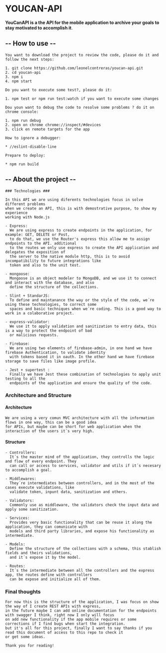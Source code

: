 # YOUCAN-API #
 **YouCanAPI is a the API for the mobile application to archive your goals to stay motivated to accomplish it**.


## -- How to use -- ##

    You want to download the project to review the code, please do it and follow the next steps:

    1. git clone https://github.com/leonelcontreras/youcan-api.git
    2. cd youcan-api
    3. npm i
    4. npm start

    Do you want to execute some test?, please do it:
    
    1. npm test or npm run test:watch if you want to execute some changes

    Dou youn want to debug the code to resolve some problems ? do it on chrome console:

    1. npm run debug
    2. open on chrome chrome://inspect/#devices
    3. click en remote targets for the app

    How to ignore a debugger:

    * //eslint-disable-line

    Prepare to deploy:

    * npm run build


## -- About the project -- ## 

    ### Technologies ###

    In this API we are using diferents technologies focus in solve different problems
    when we create an API, this is with demostrative purpose, to show my experience
    working with Node.js

    - Express:
      We are using express to create endpoints in the application, for example: GET, DELETE or Post,
      to do that, we use the Router's express this allow me to assign endpoints to the API. additional
      to the routes we only use express to create the API application and delegates the exposition of
      the server to the native module http, this is to avoid incompatibility to future integrations like
      token and also to the unit test.

    - mongoose:
      Mongoose is an object modeler to MongoDB, and we use it to connect and interact with the database, and also
      define the structure of the collections.

    - Slint + StandarJS:
      To define and maintanance the way or the style of the code, we´re using these technologies, to correct some
      spaces and basic techniques when we´re coding. This is a good way to work in a colaborative project.

    - express-validator:
      We use it to apply validation and sanitization to entry data, this is a way to protect the endpoint of bad 
      or malicious requests.

    - Firebase:
      We are using two elements of firebase-admin, in one hand we have firebase Authentication, to validate identity
      with tokens based it in oauth. In the other hand we have firebase storage to save files like image profile.  

    - Jest + supertest :
      Finally we have Jest these combination of technologies to apply unit testing to all the 
      endpoints of the application and ensure the quality of the code.

  ### Architecture and Structure ###

  #### Architecture ####

    We are using a very comun MVC architecture with all the information flows in one way, this can be a good idea
    for APIs, but maybe can be short for web application when the interaction of the users it´s very high.

  #### Structure ####
    - Controllers:
      It´s the master mind of the application, they controlls the logic and flow of every endpoint. They
      can call or access to services, validator and utils if it´s necesary to accomplish a goal.
      
    - Middlewares:
      They´re intermediates between controllers, and in the most of the cases execute validations, like
      validate token, inpunt data, sanitization and others.

    - Validators: 
      Commonly use as middleware, the validators check the input data and apply some sanitization.

    - Services:
      Provides very basic functionality that can be reuse it along the application, they can comunicate with
      models and third party libraries, and expose his functionality as intermediate.

    - Models:
      Define the structure of the collections with a schema, this stablish fields and theirs validations,
      and it´s expose it by the model. 

    - Routes:
      It´s the intermediate between all the controllers and the express app, the routes define with controllers
      can be expose and initialize all of them.


  ### Final thoughts ###

    For now this is the structure of the application, I was focus on show the way of I create REST APIs with express,
    in the future maybe I can add online documentation for the endpoints with swagger I think, right now I only will focus
    on add new functionality if the app mobile requires or some corrections if I find bugs when start the integration.
    but it's all for this project, finally I want to say thanks if you read this document of access to this repo to check it
    or get some ideas.

    Thank you for reading!
